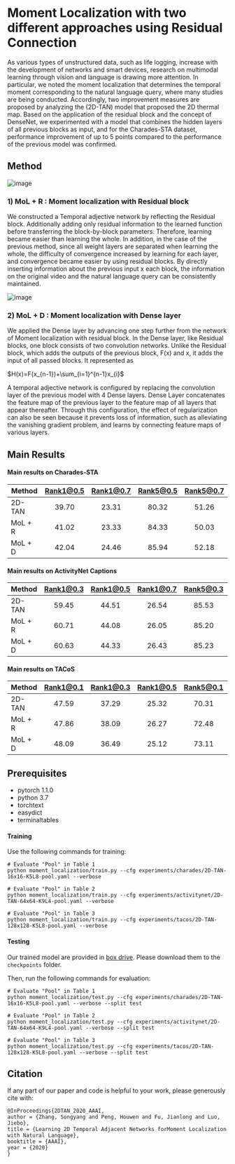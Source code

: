 # Moment Localization with two different approaches using Residual Connection 

As various types of unstructured data, such as life logging, increase with the development of networks and smart devices, research on multimodal learning through vision and language is drawing more attention. In particular, we noted the moment localization that determines the temporal moment corresponding to the natural language query, where many studies are being conducted. Accordingly, two improvement measures are proposed by analyzing the (2D-TAN) model that proposed the 2D thermal map. Based on the application of the residual block and the concept of DenseNet, we experimented with a model that combines the hidden layers of all previous blocks as input, and for the Charades-STA dataset, performance improvement of up to 5 points compared to the performance of the previous model was confirmed.



## Method
![image](https://user-images.githubusercontent.com/57340671/147183105-d1483789-2567-49ce-8f74-ea3825e6e3fd.png)

### 1) MoL + R : Moment localization with Residual block

We constructed a Temporal adjective network by reflecting the Residual block. Additionally adding only residual information to the learned function before transferring the block-by-block parameters. Therefore, learning became easier than learning the whole. In addition, in the case of the previous method, since all weight layers are separated when learning the whole, the difficulty of convergence increased by learning for each layer, and convergence became easier by using residual blocks. By directly inserting information about the previous input x each block, the information on the original video and the natural language query can be consistently maintained.


![image](https://user-images.githubusercontent.com/57340671/147183175-fa99a671-d796-458f-8f60-a58a1067e134.png)

### 2) MoL + D : Moment localization with Dense layer
We applied the Dense layer by advancing one step further from the network of Moment localization with residual block. In the Dense layer, like Residual blocks, one block consists of two convolution networks. Unlike the Residual block, which adds the outputs of the previous block, F(x) and x, it adds the input of all passed blocks. It represented as 


$H(x)=F(x_{n-1})+\sum_{i=1}^{n-1}x_{i}$


A temporal adjective network is configured by replacing the convolution layer of the previous model with 4 Dense layers. Dense Layer concatenates the feature map of the previous layer to the feature map of all layers that appear thereafter. Through this configuration, the effect of regularization can also be seen because it prevents loss of information, such as alleviating the vanishing gradient problem, and learns by connecting feature maps of various layers.



## Main Results

#### Main results on Charades-STA
| Method | Rank1@0.5 | Rank1@0.7 | Rank5@0.5 | Rank5@0.7 |
| ---- |:-------------:| :-----:|:-----:|:-----:|
| 2D-TAN | 39.70 | 23.31 | 80.32 | 51.26 |
| MoL + R | 41.02 | 23.33 | 84.33 | 50.03 |
| MoL + D | 42.04 | 24.46 | 85.94 | 52.18 |

#### Main results on ActivityNet Captions 
| Method | Rank1@0.3 | Rank1@0.5 | Rank1@0.7 | Rank5@0.3 | Rank5@0.5 | Rank5@0.7 |
| ---- |:-------------:| :-----:|:-----:|:-----:|:-----:|:-----:|
| 2D-TAN | 59.45 | 44.51 | 26.54 | 85.53 | 77.13 | 61.96 |
| MoL + R | 60.71 | 44.08 | 26.05 | 85.20 | 76.50 | 60.61 |
| MoL + D | 60.63 | 44.33 | 26.43 | 85.23 | 76.40 | 60.83 |

#### Main results on TACoS
| Method | Rank1@0.1 | Rank1@0.3 | Rank1@0.5 | Rank5@0.1 | Rank5@0.3 | Rank5@0.5 |
| ---- |:-------------:| :-----:|:-----:|:-----:|:-----:|:-----:|
| 2D-TAN | 47.59 | 37.29 | 25.32 | 70.31 | 57.81 | 45.04 |
| MoL + R | 47.86 | 38.09 | 26.27 | 72.48 | 60.93 | 47.54 |
| MoL + D | 48.09 | 36.49 | 25.12 | 73.11 | 57.79 | 45.51 |



## Prerequisites
- pytorch 1.1.0
- python 3.7
- torchtext
- easydict
- terminaltables




#### Training
Use the following commands for training:
```
# Evaluate "Pool" in Table 1
python moment_localization/train.py --cfg experiments/charades/2D-TAN-16x16-K5L8-pool.yaml --verbose

# Evaluate "Pool" in Table 2
python moment_localization/train.py --cfg experiments/activitynet/2D-TAN-64x64-K9L4-pool.yaml --verbose

# Evaluate "Pool" in Table 3
python moment_localization/train.py --cfg experiments/tacos/2D-TAN-128x128-K5L8-pool.yaml --verbose

```

#### Testing
Our trained model are provided in [box drive](https://rochester.box.com/s/5cfp7a5snvl9uky30bu7mn1cb381w91v). Please download them to the `checkpoints` folder.

Then, run the following commands for evaluation: 
```
# Evaluate "Pool" in Table 1
python moment_localization/test.py --cfg experiments/charades/2D-TAN-16x16-K5L8-pool.yaml --verbose --split test

# Evaluate "Pool" in Table 2
python moment_localization/test.py --cfg experiments/activitynet/2D-TAN-64x64-K9L4-pool.yaml --verbose --split test

# Evaluate "Pool" in Table 3
python moment_localization/test.py --cfg experiments/tacos/2D-TAN-128x128-K5L8-pool.yaml --verbose --split test

```

## Citation
If any part of our paper and code is helpful to your work, please generously cite with:
```
@InProceedings{2DTAN_2020_AAAI,
author = {Zhang, Songyang and Peng, Houwen and Fu, Jianlong and Luo, Jiebo},
title = {Learning 2D Temporal Adjacent Networks forMoment Localization with Natural Language},
booktitle = {AAAI},
year = {2020}
} 
```
